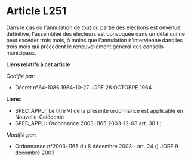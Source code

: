 # Article L251

Dans le cas où l'annulation de tout ou partie des élections est devenue définitive, l'assemblée des électeurs est convoquée
dans un délai qui ne peut excéder trois mois, à moins que l'annulation n'intervienne dans les trois mois qui précèdent le
renouvellement général des conseils municipaux.

**Liens relatifs à cet article**

_Codifié par_:

  - Décret n°64-1086 1964-10-27 JORF 28 OCTOBRE 1964

**Liens**:

  - SPEC_APPLI: Le titre VI de la présente ordonnance est applicable en Nouvelle-Calédonie
  - SPEC_APPLI: Ordonnance 2003-1165 2003-12-08 art. 38 I :

_Modifié par_:

  - Ordonnance n°2003-1165 du 8 décembre 2003 - art. 24 () JORF 9 décembre 2003
